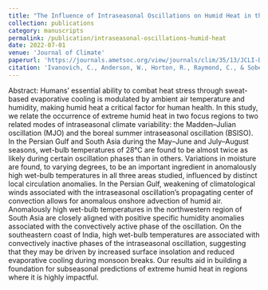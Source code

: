 ```yaml
---
title: "The Influence of Intraseasonal Oscillations on Humid Heat in the Persian Gulf and South Asia"
collection: publications
category: manuscripts
permalink: /publication/intraseasonal-oscillations-humid-heat
date: 2022-07-01
venue: 'Journal of Climate'
paperurl: 'https://journals.ametsoc.org/view/journals/clim/35/13/JCLI-D-21-0488.1.xml'
citation: 'Ivanovich, C., Anderson, W., Horton, R., Raymond, C., & Sobel, A. (2022). The Influence of Intraseasonal Oscillations on Humid Heat in the Persian Gulf and South Asia. Journal of Climate, 35(13), 4309–4329. https://doi.org/10.1175/JCLI-D-21-0488.1'
---
```


Abstract: Humans’ essential ability to combat heat stress through sweat-based evaporative cooling is modulated by ambient air temperature and humidity, making humid heat a critical factor for human health. In this study, we relate the occurrence of extreme humid heat in two focus regions to two related modes of intraseasonal climate variability: the Madden–Julian oscillation (MJO) and the boreal summer intraseasonal oscillation (BSISO). In the Persian Gulf and South Asia during the May–June and July–August seasons, wet-bulb temperatures of 28°C are found to be almost twice as likely during certain oscillation phases than in others. Variations in moisture are found, to varying degrees, to be an important ingredient in anomalously high wet-bulb temperatures in all three areas studied, influenced by distinct local circulation anomalies. In the Persian Gulf, weakening of climatological winds associated with the intraseasonal oscillation’s propagating center of convection allows for anomalous onshore advection of humid air. Anomalously high wet-bulb temperatures in the northwestern region of South Asia are closely aligned with positive specific humidity anomalies associated with the convectively active phase of the oscillation. On the southeastern coast of India, high wet-bulb temperatures are associated with convectively inactive phases of the intraseasonal oscillation, suggesting that they may be driven by increased surface insolation and reduced evaporative cooling during monsoon breaks. Our results aid in building a foundation for subseasonal predictions of extreme humid heat in regions where it is highly impactful.
